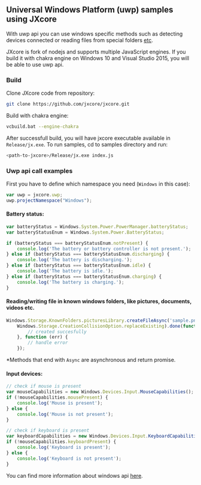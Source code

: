 ## Universal Windows Platform (uwp) samples using JXcore

With uwp api you can use windows specific methods such as detecting devices connected or reading files from special folders [etc](https://msdn.microsoft.com/en-us/library/windows/apps/br211377.aspx).

JXcore is fork of nodejs and supports multiple JavaScript engines. If you build it with chakra engine on Windows 10 and Visual Studio 2015, you will be able to use uwp api.

### Build

Clone JXcore code from repository:

```bash
git clone https://github.com/jxcore/jxcore.git
```

Build with chakra engine:

```bash
vcbuild.bat --engine-chakra
```

After successfull build, you will have jxcore executable available in `Release/jx.exe`.
To run samples, cd to samples directory and run:

```bash
<path-to-jxcore>/Release/jx.exe index.js
```

### Uwp api call examples

First you  have to define which namespace you need (`Windows` in this case):

```javascript
var uwp = jxcore.uwp;
uwp.projectNamespace("Windows");
```

#### Battery status:

```javascript
var batteryStatus = Windows.System.Power.PowerManager.batteryStatus;
var batteryStatusEnum = Windows.System.Power.BatteryStatus;

if (batteryStatus === batteryStatusEnum.notPresent) {
	console.log('The battery or battery controller is not present.');
} else if (batteryStatus === batteryStatusEnum.discharging) {
	console.log('The battery is discharging.');
} else if (batteryStatus === batteryStatusEnum.idle) {
	console.log('The battery is idle.');
} else if (batteryStatus === batteryStatusEnum.charging) {
	console.log('The battery is charging.');
}
```

#### Reading/writing file in known windows folders, like pictures, documents, videos etc.

```javascript
Windows.Storage.KnownFolders.picturesLibrary.createFileAsync('sample.png',
	Windows.Storage.CreationCollisionOption.replaceExisting).done(function () {
		// created succesfully
	}, function (err) {
		// handle error
	});
```

*Methods that end with `Async` are asynchronous and return promise.

#### Input devices:

```javascript
// check if mouse is present
var mouseCapabilities = new Windows.Devices.Input.MouseCapabilities();
if (!mouseCapabilities.mousePresent) {
	console.log('Mouse is present');
} else {
	console.log('Mouse is not present');
}

// check if keyboard is present
var keyboardCapabilities = new Windows.Devices.Input.KeyboardCapabilities();
if (!mouseCapabilities.keyboardPresent) {
	console.log('Keyboard is present');
} else {
	console.log('Keyboard is not present');
}
```

You can find more information about windows api [here](https://msdn.microsoft.com/en-us/library/windows/apps/br211377.aspx).
